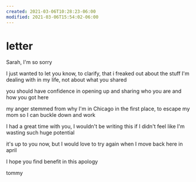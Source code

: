 ```yaml
---
created: 2021-03-06T10:28:23-06:00
modified: 2021-03-06T15:54:02-06:00
---
```


# letter

Sarah, I'm so sorry

I just wanted to let you know, to clarify, that i freaked out about the stuff I'm dealing with in my life, not about what you shared

you should have confidence in opening up and sharing who you are and how you got here

my anger stemmed from why I'm in Chicago in the first place, to escape my mom so I can buckle down and work

I had a great time with you, I wouldn't be writing this if I didn't feel like I'm wasting such huge potential

it's up to you now, but I would love to try again when I move back here in april

I hope you find benefit in this apology

tommy